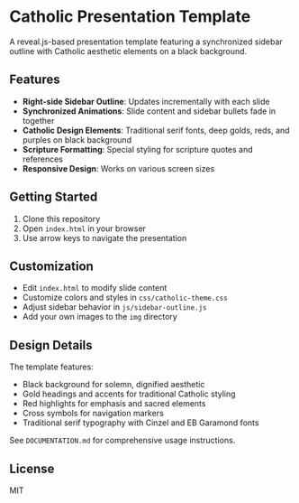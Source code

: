 # Catholic Presentation Template

A reveal.js-based presentation template featuring a synchronized sidebar outline with Catholic aesthetic elements on a black background.

## Features

- **Right-side Sidebar Outline**: Updates incrementally with each slide
- **Synchronized Animations**: Slide content and sidebar bullets fade in together
- **Catholic Design Elements**: Traditional serif fonts, deep golds, reds, and purples on black background
- **Scripture Formatting**: Special styling for scripture quotes and references
- **Responsive Design**: Works on various screen sizes

## Getting Started

1. Clone this repository
2. Open `index.html` in your browser
3. Use arrow keys to navigate the presentation

## Customization

- Edit `index.html` to modify slide content
- Customize colors and styles in `css/catholic-theme.css`
- Adjust sidebar behavior in `js/sidebar-outline.js`
- Add your own images to the `img` directory

## Design Details

The template features:

- Black background for solemn, dignified aesthetic
- Gold headings and accents for traditional Catholic styling
- Red highlights for emphasis and sacred elements
- Cross symbols for navigation markers
- Traditional serif typography with Cinzel and EB Garamond fonts

See `DOCUMENTATION.md` for comprehensive usage instructions.

## License

MIT
